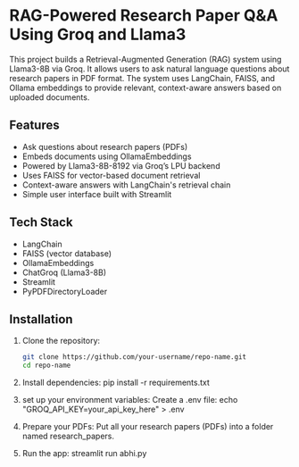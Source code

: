 # RAG-Powered Research Paper Q&A Using Groq and Llama3

This project builds a Retrieval-Augmented Generation (RAG) system using Llama3-8B via Groq. It allows users to ask natural language questions about research papers in PDF format. The system uses LangChain, FAISS, and Ollama embeddings to provide relevant, context-aware answers based on uploaded documents.

## Features

- Ask questions about research papers (PDFs)
- Embeds documents using OllamaEmbeddings
- Powered by Llama3-8B-8192 via Groq’s LPU backend
- Uses FAISS for vector-based document retrieval
- Context-aware answers with LangChain's retrieval chain
- Simple user interface built with Streamlit

## Tech Stack

- LangChain
- FAISS (vector database)
- OllamaEmbeddings
- ChatGroq (Llama3-8B)
- Streamlit
- PyPDFDirectoryLoader

## Installation

1. Clone the repository:
   ```bash
   git clone https://github.com/your-username/repo-name.git
   cd repo-name

2. Install dependencies:
   pip install -r requirements.txt

3. set up your environment variables:
   Create a .env file:
   echo "GROQ_API_KEY=your_api_key_here" > .env

4. Prepare your PDFs:
   Put all your research papers (PDFs) into a folder named research_papers.

5. Run the app:
   streamlit run abhi.py
